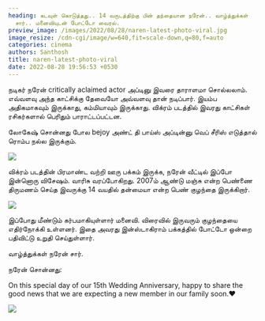 ```yaml
---
heading: கடவுள் கொடுத்தது.. 14 வருடத்திற்கு பின் தந்தையான நரேன்.. வாழ்த்துக்கள்
  சார்.. மனைவியுடன் போட்டோ வைரல்.
preview_image: /images/2022/08/28/naren-latest-photo-viral.jpg
image_resize: /cdn-cgi/image/w=640,fit=scale-down,q=80,f=auto
categories: cinema
authors: Santhosh
title: naren-latest-photo-viral
date: 2022-08-28 19:56:53 +0530
---
```

நடிகர் நரேன் critically aclaimed actor அப்டினு இவரை தாராளமா சொல்லலாம். எவ்வளவு அந்த காட்சிக்கு தேவையோ அவ்வளவு தான் நடிப்பார். இயம்ப அதிகமாகவும் இருக்காது, கம்மியாவும் இருக்காது. விக்ரம் படத்தில் இவரது காட்சிகள் ரசிகர்களால் பெரிதும் பாராட்டப்பட்டன.

லோகேஷ் சொன்னது போல bejoy அண்ட் தி பாய்ஸ் அப்டின்னு வெப் சீரிஸ் எடுத்தால் ரொம்ப நல்ல இருக்கும்.

![](/images/2022/08/28/actor-naren-expecting-a-baby.jpg)

விக்ரம் படத்தின் பிரமாண்ட வற்றி ஊரு பக்கம் இருக்க, நரேன் வீட்டில் இப்போ இன்னொரு விசேஷம். வாரிசு வரப்போகிறது. 2007ம் ஆண்டு மஞ்சு என்ற பெண்ணை திருமணம் செய்த இவருக்கு 14 வயதில் தன்மையா என்ற பெண் குழந்தை இருக்கிறார்.

![](/images/2022/08/28/actor-naren-expecting-a-baby-1.jpg)

இப்போது மீண்டும் கர்பமாகியுள்ளார் மனைவி. விரைவில் இருவரும் குழந்தையை எதிர்நோக்கி உள்ளனர். இதை அவரது இன்ஸ்டாகிராம் பக்கத்தில் போட்டோ ஒன்றை பதிவிட்டு உறுதி செய்துள்ளார்.

வாழ்த்துக்கள் நரேன் சார்.

நரேன் சொன்னது:

On this special day of our 15th Wedding Anniversary, happy to share the good news that we are expecting a new member in our family soon.❤

![](/images/2022/08/28/actor-naren-expecting-a-baby-2.jpg)
